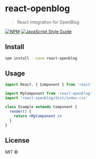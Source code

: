 # react-openblog

> React integration for OpenBlog

[![NPM](https://img.shields.io/npm/v/react-openblog.svg)](https://www.npmjs.com/package/react-openblog) [![JavaScript Style Guide](https://img.shields.io/badge/code_style-standard-brightgreen.svg)](https://standardjs.com)

## Install

```bash
npm install --save react-openblog
```

## Usage

```jsx
import React, { Component } from 'react'

import MyComponent from 'react-openblog'
import 'react-openblog/dist/index.css'

class Example extends Component {
  render() {
    return <MyComponent />
  }
}
```

## License

MIT © [](https://github.com/)

